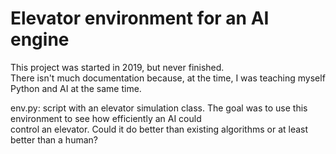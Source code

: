 # Elevator environment for an AI engine 
This project was started in 2019, but never finished. </br> 
There isn't much documentation because, at the time, I was teaching myself Python and AI at the same time. </br>

env.py: script with an elevator simulation class. The goal was to use this environment to see how efficiently an AI could </br>
control an elevator. Could it do better than existing algorithms or at least better than a human? 
